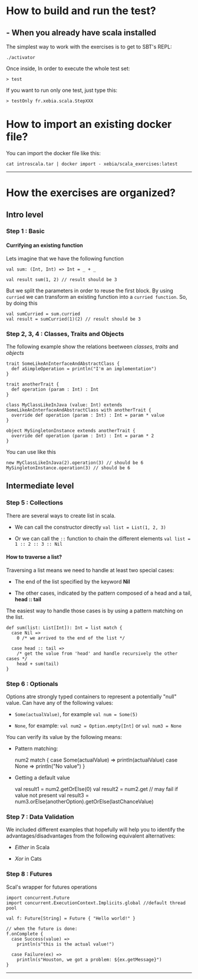 How to build and run the test?
=============

## - When you already have scala installed 

The simplest way to work with the exercises is to get to SBT's REPL:

    ./activator
    
Once inside, In order to execute the whole test set: 

    > test
    
If you want to run only one test, just type this:

    > testOnly fr.xebia.scala.StepXXX

# How to import an existing docker file?

You can import the docker file like this:

    cat introscala.tar | docker import - xebia/scala_exercises:latest

-----

# How the exercises are organized?

## Intro level

### Step 1 : Basic

#### Currifying an existing function

Lets imagine that we have the following function

    val sum: (Int, Int) => Int = _ + _
    
    val result sum(1, 2) // result should be 3

But we split the parameters in order to reuse the first block. By using `curried` we can transform an existing 
function into a `curried function`. So, by doing this

    val sumCurried = sum.curried
    val result = sumCurried(1)(2) // result should be 3


### Step 2, 3, 4 : Classes, Traits and Objects

The following example show the relations beetween _classes_, _traits_ and _objects_

    trait SomeLikeAnInterfaceAndAbstractClass {
      def aSimpleOperation = println("I'm an implementation")
    }
    
    trait anotherTrait {
      def operation (param : Int) : Int
    }
    
    class MyClassLikeInJava (value: Int) extends SomeLikeAnInterfaceAndAbstractClass with anotherTrait {
      override def operation (param : Int) : Int = param * value
    }
    
    object MySingletonInstance extends anotherTrait {
      override def operation (param : Int) : Int = param * 2
    }

You can use like this

    new MyClassLikeInJava(2).operation(3) // should be 6
    MySingletonInstance.operation(3) // should be 6

## Intermediate level


### Step 5 : Collections

There are several ways to create list in scala.

* We can call the constructor directly
`val list = List(1, 2, 3)`

* Or we can call the `::` function to chain the different elements 
`val list = 1 :: 2 :: 3 :: Nil`


#### How to traverse a list?

Traversing a list means we need to handle at least two special cases:

* The end of the list specified by the keyword __Nil__

* The other cases, indicated by the pattern composed of a head and a tail, __head :: tail__ 

The easiest way to handle those cases is by using a pattern matching on the list.


    def sum(list: List[Int]): Int = list match {
      case Nil => 
        0 /* we arrived to the end of the list */
        
      case head :: tail =>
        /* get the value from 'head' and handle recursively the other cases */
        head + sum(tail) 
    }


### Step 6 : Optionals

Options atre strongly typed containers to represent a potentially "null" value. Can have any of the following values:
 
 - `Some(actualValue)`, for example `val num = Some(5)`
 
 - `None`, for example: `val num2 = Option.empty[Int]` or `val num3 = None`

You can verify its value by the following means:

- Pattern matching: 


    num2 match {
      case Some(actualValue) => println(actualValue)
      case None => println("No value")
    }

- Getting a default value


    val result1 = num2.getOrElse(0)
    val result2 = num2.get // may fail if value not present
    val result3 = num3.orElse(anotherOption).getOrElse(lastChanceValue)


### Step 7 : Data Validation
We included different examples that hopefully will help you to identify the advantages/disadvantages from the following
equivalent alternatives:

- _Either_ in Scala

- _Xor_ in Cats



### Step 8 : Futures

Scal's wrapper for futures operations

    import concurrent.Future
    import concurrent.ExecutionContext.Implicits.global //default thread pool
    
    val f: Future[String] = Future { "Hello world!" }

    // when the future is done:
    f.onComplete {
      case Success(value) =>
        println(s"this is the actual value!")
        
      case Failure(ex) =>
        println(s"Houston, we got a problem: ${ex.getMessage}")
    }

-----
